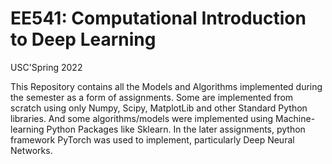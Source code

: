 # EE541: Computational Introduction to Deep Learning
USC'Spring 2022

This Repository contains all the Models and Algorithms implemented during the semester as a form of assignments. Some are implemented from scratch using only Numpy, Scipy, MatplotLib and other Standard Python libraries. And some algorithms/models were implemented using Machine-learning Python Packages like Sklearn. In the later assignments, python framework PyTorch was used to implement, particularly Deep Neural Networks.
